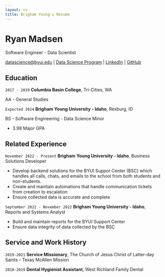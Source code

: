 ```yaml
---
layout: cv
title: Brigham Young's Resume
---
```

# Ryan Madsen
Software Engineer - Data Scientist

<div id="webaddress">
<a href="datascience@byui.edu">datascience@byui.edu</a>
| <a href="https://byuidatascience.github.io/development.html">Data Science Program</a>
| <a href="https://www.linkedin.com/in/ryan-madsen-677bbb100/">LinkedIn</a>
| <a href="https://github.com/ryanmadsenn">GitHub</a>
</div>

<!-- https://www.monique.tech/the-art-of-markdown -->

## Education

`2017 - 2019`
__Columbia Basin College__, Tri-Cities, WA

AA - General Studies

`Expected 2024`
__Brigham Young University - Idaho__, Rexburg, ID

BS - Software Engineering - Data Science Minor

- 3.98 Major GPA

## Related Experience

`November 2022 - Present`
__Brigham Young University - Idaho__, Business Solutions Developer

- Develop backend solutions for the BYUI Suppor Center (BSC) which handles all calls, chats, and emails to the school from both students and non-students.
- Create and maintain automations that handle communication tickets from creation to escalation
- Ensure collected data is accurate and complete 

`September 2022 - November 2022`
__Brigham Young University - Idaho__, Reports and Systems Analyst

- Build and maintain reports for the BYUI Support Center
- Ensure data integrity of data collected by the BSC

## Service and Work History
`2019-2021`
__Service Missionary__, The Church of Jesus Christ of Latter-day Saints - Texas McAllen Mission

`2018-2019`
__Dental Hygienist Assistant__, West Richland Family Dental



<!-- ### Footer

Last updated: Nov 2022 -->


